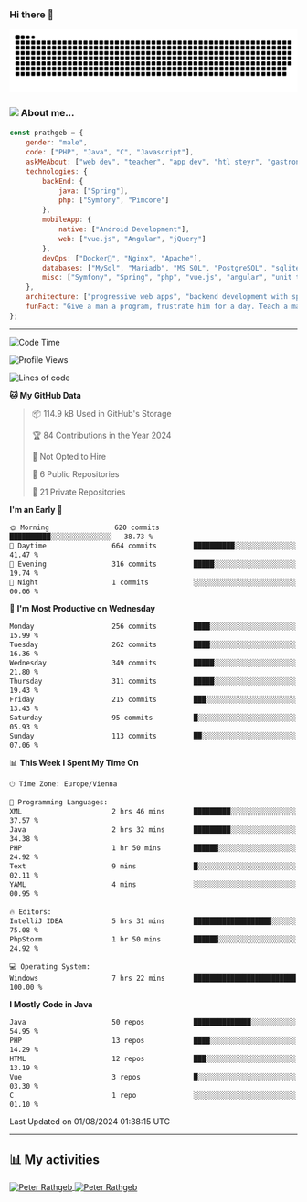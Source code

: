 ### Hi there 👋

<div align="center">
  <img  src="https://github.com/1999AZZAR/1999AZZAR/blob/main/resources/img/grid-snake.svg"
       alt="snake" />
</div>

### <img src="https://media.giphy.com/media/VgCDAzcKvsR6OM0uWg/giphy.gif" width="50"> About me...  

```javascript
const prathgeb = {
    gender: "male",
    code: ["PHP", "Java", "C", "Javascript"],
    askMeAbout: ["web dev", "teacher", "app dev", "htl steyr", "gastronaut"],
    technologies: {
        backEnd: {
            java: ["Spring"],
            php: ["Symfony", "Pimcore"]
        },
        mobileApp: {
            native: ["Android Development"],
            web: ["vue.js", "Angular", "jQuery"]
        },
        devOps: ["Docker🐳", "Nginx", "Apache"],
        databases: ["MySql", "Mariadb", "MS SQL", "PostgreSQL", "sqlite"],
        misc: ["Symfony", "Spring", "php", "vue.js", "angular", "unit testing", "ci/cd using github actions"]
    },
    architecture: ["progressive web apps", "backend development with spring", "backend development with symfony"],
    funFact: "Give a man a program, frustrate him for a day. Teach a man to program, frustrate him for a lifetime."
};
```

---
<!--START_SECTION:waka-->
![Code Time](http://img.shields.io/badge/Code%20Time-706%20hrs%2053%20mins-blue)

![Profile Views](http://img.shields.io/badge/Profile%20Views-25-blue)

![Lines of code](https://img.shields.io/badge/From%20Hello%20World%20I%27ve%20Written-3.6%20million%20lines%20of%20code-blue)

**🐱 My GitHub Data** 

> 📦 114.9 kB Used in GitHub's Storage 
 > 
> 🏆 84 Contributions in the Year 2024
 > 
> 🚫 Not Opted to Hire
 > 
> 📜 6 Public Repositories 
 > 
> 🔑 21 Private Repositories 
 > 
**I'm an Early 🐤** 

```text
🌞 Morning                620 commits         ██████████░░░░░░░░░░░░░░░   38.73 % 
🌆 Daytime                664 commits         ██████████░░░░░░░░░░░░░░░   41.47 % 
🌃 Evening                316 commits         █████░░░░░░░░░░░░░░░░░░░░   19.74 % 
🌙 Night                  1 commits           ░░░░░░░░░░░░░░░░░░░░░░░░░   00.06 % 
```
📅 **I'm Most Productive on Wednesday** 

```text
Monday                   256 commits         ████░░░░░░░░░░░░░░░░░░░░░   15.99 % 
Tuesday                  262 commits         ████░░░░░░░░░░░░░░░░░░░░░   16.36 % 
Wednesday                349 commits         █████░░░░░░░░░░░░░░░░░░░░   21.80 % 
Thursday                 311 commits         █████░░░░░░░░░░░░░░░░░░░░   19.43 % 
Friday                   215 commits         ███░░░░░░░░░░░░░░░░░░░░░░   13.43 % 
Saturday                 95 commits          █░░░░░░░░░░░░░░░░░░░░░░░░   05.93 % 
Sunday                   113 commits         ██░░░░░░░░░░░░░░░░░░░░░░░   07.06 % 
```


📊 **This Week I Spent My Time On** 

```text
🕑︎ Time Zone: Europe/Vienna

💬 Programming Languages: 
XML                      2 hrs 46 mins       █████████░░░░░░░░░░░░░░░░   37.57 % 
Java                     2 hrs 32 mins       █████████░░░░░░░░░░░░░░░░   34.38 % 
PHP                      1 hr 50 mins        ██████░░░░░░░░░░░░░░░░░░░   24.92 % 
Text                     9 mins              █░░░░░░░░░░░░░░░░░░░░░░░░   02.11 % 
YAML                     4 mins              ░░░░░░░░░░░░░░░░░░░░░░░░░   00.95 % 

🔥 Editors: 
IntelliJ IDEA            5 hrs 31 mins       ███████████████████░░░░░░   75.08 % 
PhpStorm                 1 hr 50 mins        ██████░░░░░░░░░░░░░░░░░░░   24.92 % 

💻 Operating System: 
Windows                  7 hrs 22 mins       █████████████████████████   100.00 % 
```

**I Mostly Code in Java** 

```text
Java                     50 repos            ██████████████░░░░░░░░░░░   54.95 % 
PHP                      13 repos            ████░░░░░░░░░░░░░░░░░░░░░   14.29 % 
HTML                     12 repos            ███░░░░░░░░░░░░░░░░░░░░░░   13.19 % 
Vue                      3 repos             █░░░░░░░░░░░░░░░░░░░░░░░░   03.30 % 
C                        1 repo              ░░░░░░░░░░░░░░░░░░░░░░░░░   01.10 % 
```




 Last Updated on 01/08/2024 01:38:15 UTC
<!--END_SECTION:waka-->

---
  ## 📊 My activities
  <a href="https://github.com/prathgeb">
    <img width=450 height=170 align="center" alt="Peter Rathgeb" src="https://github-readme-stats.vercel.app/api?username=prathgeb&include_all_commits=true&count_private=true&theme=midnight-purple&show_icons=true&bg_color=0D1117&hide_border=true" />
  </a>
  <a href="https://github.com/prathgeb">
    <img align="center" alt="Peter Rathgeb" src="https://github-readme-stats.vercel.app/api/top-langs/?username=prathgeb&include_all_commits=true&count_private=true&theme=midnight-purple&show_icons=true&layout=compact&bg_color=0D1117&hide_border=true" />
  </a>
